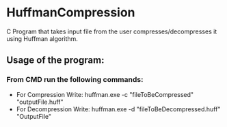 # HuffmanCompression
C Program that takes input file from the user compresses/decompresses it using Huffman algorithm.
<h2>Usage of the program:</h2>
<h3>From CMD run the following commands:</h3>
<ul>
  <li>For Compression Write: huffman.exe -c "fileToBeCompressed" "outputFile.huff"</li>
  <li>For Decompression Write: huffman.exe -d "fileToBeDecompressed.huff" "OutputFile"</li>
</ul>
